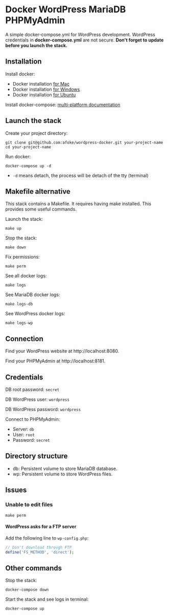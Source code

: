 # Docker WordPress MariaDB PHPMyAdmin
A simple docker-compose.yml for WordPress development. WordPress credentials in **docker-compose.yml** are not secure. **Don't forget to update before you launch the stack.**

## Installation

Install docker:
* Docker installation [for Mac](https://docs.docker.com/docker-for-mac/install/)
* Docker installation [for Windows](https://docs.docker.com/docker-for-windows/install/)
* Docker installation [for Ubuntu](https://docs.docker.com/install/linux/docker-ce/ubuntu/)

Install docker-compose: [multi-platform documentation](https://docs.docker.com/compose/install/#install-compose)

## Launch the stack

Create your project directory:
```
git clone git@github.com:afoke/wordpress-docker.git your-project-name
cd your-project-name
```
Run docker:
```
docker-compose up -d
```
* `-d` means detach, the process will be detach of the tty (terminal)

## Makefile alternative

This stack contains a Makefile. It requires having make installed. This provides
some useful commands.

Launch the stack:
```
make up
```

Stop the stack:
```
make down
```

Fix permissions:
```
make perm
```

See all docker logs:
```
make logs
```

See MariaDB docker logs:
```
make logs-db
```

See WordPress docker logs:
```
make logs-wp
```

## Connection

Find your WordPress website at http://localhost:8080.

Find your PHPMyAdmin at http://localhost:8181.

## Credentials

DB root password: `secret`

DB WordPress user: `wordpress`

DB WordPress password: `wordpress`

Connect to PHPMyAdmin:
* Server: `db`
* User: `root`
* Password: `secret`

## Directory structure

* db: Persistent volume to store MariaDB database.
* wp: Persistent volume to store WordPress files.

## Issues

### Unable to edit files
```
make perm
```

#### WordPress asks for a FTP server
Add the following line to `wp-config.php`:
```php
// Don't download through FTP
define('FS_METHOD', 'direct');
```

## Other commands

Stop the stack:
```
docker-compose down
```
Start the stack and see logs in terminal:
```
docker-compose up
```
